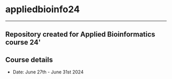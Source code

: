 # appliedbioinfo24
---
Repository created for Applied Bioinformatics course 24'
---
## Course details
- Date: June 27th - June 31st 2024
